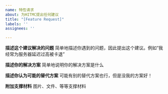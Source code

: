 ```yaml
---
name: 特性请求
about: 为HITMC提出任何建议
title: "[Feature Request]"
labels: ''
assignees: ''

---
```


**描述这个建议解决的问题**
简单地描述你遇到的问题，因此提出这个建议。例如“我经常为服务器延迟过高被卡退”

**描述你的解决方案**
简单地说明你的解决方案是什么

**描述你认为可能的替代方案**
可能有别的替代方案也行，但是没我的方案好！

**附加支撑材料**
图片、文件、等等支撑材料
